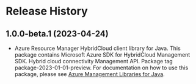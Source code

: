 # Release History

## 1.0.0-beta.1 (2023-04-24)

- Azure Resource Manager HybridCloud client library for Java. This package contains Microsoft Azure SDK for HybridCloud Management SDK. Hybrid cloud connectivity Management API. Package tag package-2023-01-01-preview. For documentation on how to use this package, please see [Azure Management Libraries for Java](https://aka.ms/azsdk/java/mgmt).
